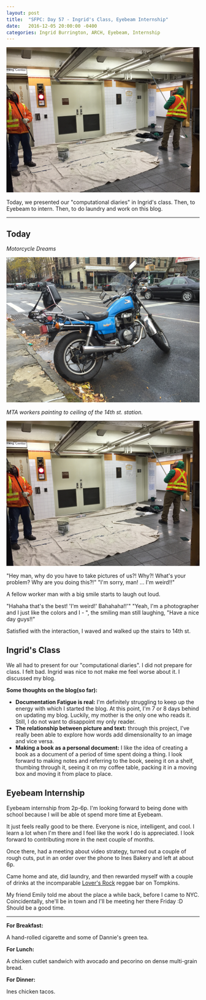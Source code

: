 ```yaml
---
layout: post
title:  "SFPC: Day 57 - Ingrid's Class, Eyebeam Internship"
date:   2016-12-05 20:00:00 -0400
categories: Ingrid Burrington, ARCH, Eyebeam, Internship
---
```


![MTA](/images/IMG_6767.JPG)

Today, we presented our "computational diaries" in Ingrid's class. Then, to Eyebeam to intern. Then, to do laundry and work on this blog.

-----

<h2>Today</h2>

*Motorcycle Dreams*

![moto blue](/images/IMG_6764.JPG)

*MTA workers painting to ceiling of the 14th st. station.*

![MTA](/images/IMG_6767.JPG)

"Hey man, why do you have to take pictures of us?! Why?! What's your problem? Why are you doing this?!"
"I'm sorry, man! ... I'm weird!!"

A fellow worker man with a big smile starts to laugh out loud.

"Hahaha that's the best! 'I'm weird!' Bahahaha!!'"
"Yeah, I'm a photographer and I just like the colors and I - ", the smiling man still laughing, "Have a nice day guys!!"

Satisfied with the interaction, I waved and walked up the stairs to 14th st.

<h2>Ingrid's Class</h2>

We all had to present for our "computational diaries". I did not prepare for class. I felt bad. Ingrid was nice to not make me feel worse about it. I discussed my blog.

**Some thoughts on the blog(so far):**

- **Documentation Fatigue is real:** I'm definitely struggling to keep up the energy with which I started the blog. At this point, I'm 7 or 8 days behind on updating my blog. Luckily, my mother is the only one who reads it. Still, I do not want to disappoint my only reader.
- **The relationship between picture and text:** through this project, I've really been able to explore how words add dimensionality to an image and vice versa.
- **Making a book as a personal document:** I like the idea of creating a book as a document of a period of time spent doing a thing. I look forward to making notes and referring to the book, seeing it on a shelf, thumbing through it, seeing it on my coffee table, packing it in a moving box and moving it from place to place.

<h2>Eyebeam Internship</h2>

Eyebeam internship from 2p-6p. I'm looking forward to being done with school because I will be able ot spend more time at Eyebeam.

It just feels really good to be there. Everyone is nice, intelligent, and cool. I learn a lot when I'm there and I feel like the work I do is appreciated. I look forward to contributing more in the next couple of months.

Once there, had a meeting about video strategy, turned out a couple of rough cuts, put in an order over the phone to Ines Bakery and left at about 6p.

Came home and ate, did laundry, and then rewarded myself with a couple of drinks at the incomparable [Lover's Rock](http://loversrocknyc.com/) reggae bar on Tompkins.

My friend Emily told me about the place a while back, before I came to NYC. Coincidentally, she'll be in town and I'll be meeting her there Friday :D Should be a good time.

-----

**For Breakfast:**

A hand-rolled cigarette and some of Dannie's green tea.

**For Lunch:**

A chicken cutlet sandwich with avocado and pecorino on dense multi-grain bread.

**For Dinner:**

Ines chicken tacos.
